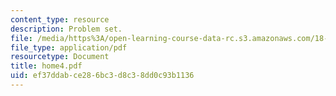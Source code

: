 ```yaml
---
content_type: resource
description: Problem set.
file: /media/https%3A/open-learning-course-data-rc.s3.amazonaws.com/18-443-statistics-for-applications-fall-2003/ef37ddabce286bc3d8c38dd0c93b1136_home4.pdf
file_type: application/pdf
resourcetype: Document
title: home4.pdf
uid: ef37ddab-ce28-6bc3-d8c3-8dd0c93b1136
---
```

